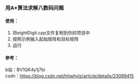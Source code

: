 ### 用A*算法求解八数码问题
#### 使用：
1. 将eightDigit.cpp文件复制到你的项目中  
2. 按照示例输入起始矩阵和目标矩阵  
3. 运行

#### 参考：
b站：BV1QK4y1j7bi  
csdn：https://blog.csdn.net/hitwhylz/article/details/23089415
